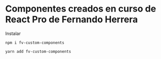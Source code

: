 # Componentes creados en curso de React Pro de Fernando Herrera

Instalar

```
npm i fv-custom-components
```

```
yarn add fv-custom-components
```
